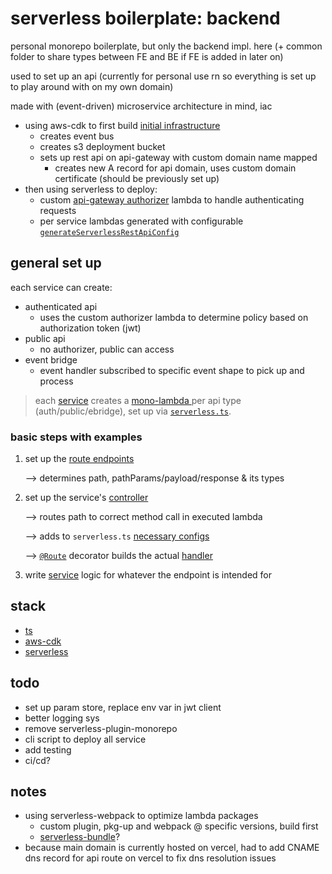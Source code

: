 # serverless boilerplate: backend

personal monorepo boilerplate, but only the backend impl. here (+ common folder to share types between FE and BE if FE is added in later on)

used to set up an api (currently for personal use rn so everything is set up to play around with on my own domain)

made with (event-driven) microservice architecture in mind, iac

- using aws-cdk to first build [initial infrastructure](https://github.com/hungrypc/serverless-boilerplate-backend/blob/master/packages/backend/infrastructure/iac/lib/iac-stack.ts)
  + creates event bus
  + creates s3 deployment bucket
  + sets up rest api on api-gateway with custom domain name mapped
    - creates new A record for api domain, uses custom domain certificate (should be previously set up)
- then using serverless to deploy:
  + custom [api-gateway authorizer](https://github.com/hungrypc/serverless-boilerplate-backend/tree/master/packages/backend/lib/api-gateway-authorizer/src) lambda to handle authenticating requests
  + per service lambdas generated with configurable [`generateServerlessRestApiConfig`](https://github.com/hungrypc/serverless-boilerplate-backend/blob/master/packages/backend/lib/serverless-framework/src/generate-serverless-config.ts)

## general set up
each service can create:
- authenticated api
  + uses the custom authorizer lambda to determine policy based on authorization token (jwt)
- public api
  + no authorizer, public can access
- event bridge
  + event handler subscribed to specific event shape to pick up and process

> each [service](https://github.com/hungrypc/serverless-boilerplate-backend/tree/master/packages/backend/services) creates a [mono-lambda ](https://dev.to/aws-builders/the-what-why-and-when-of-mono-lambda-vs-single-function-apis-5cig) per api type (auth/public/ebridge), set up via [`serverless.ts`](https://github.com/hungrypc/serverless-boilerplate-backend/blob/master/packages/backend/services/user/serverless.ts).

### basic steps with examples
1. set up the [route endpoints](https://github.com/hungrypc/serverless-boilerplate-backend/blob/master/packages/common/services/user/src/api-definition/public-api/routes.ts)

    --> determines path, pathParams/payload/response & its types
2. set up the service's [controller](https://github.com/hungrypc/serverless-boilerplate-backend/blob/master/packages/backend/services/user/src/handlers/public-api/user-controller.ts)

    --> routes path to correct method call in executed lambda

    --> adds to `serverless.ts` [necessary configs](https://github.com/hungrypc/serverless-boilerplate-backend/blob/master/packages/backend/lib/serverless-framework/src/default-config/functions/rest-api-proxy.ts)

    --> [`@Route`](https://github.com/hungrypc/serverless-boilerplate-backend/blob/master/packages/backend/lib/backend-framework/src/api-definition-router/route.ts) decorator builds the actual [handler](https://github.com/hungrypc/serverless-boilerplate-backend/blob/master/packages/backend/lib/backend-framework/src/api-definition-router/build-handler.ts)
3. write [service](https://github.com/hungrypc/serverless-boilerplate-backend/blob/master/packages/backend/services/user/src/services/user/service.ts) logic for whatever the endpoint is intended for

## stack
- [ts](https://www.typescriptlang.org/)
- [aws-cdk](https://github.com/aws/aws-cdk)
- [serverless](https://www.serverless.com/)

## todo
- set up param store, replace env var in jwt client
- better logging sys
- remove serverless-plugin-monorepo
- cli script to deploy all service
- add testing
- ci/cd?

## notes
- using serverless-webpack to optimize lambda packages
  + custom plugin, pkg-up and webpack @ specific versions, build first
  + [serverless-bundle](https://github.com/AnomalyInnovations/serverless-bundle)?
- because main domain is currently hosted on vercel, had to add CNAME dns record for api route on vercel to fix dns resolution issues
